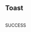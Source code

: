 
## Toast

<br>
<su-button class="button button-blue" @click.native="btnClick">SUCCESS</su-button>

<script>
import Vue from 'vue'
export default {
	methods: {
		btnClick: function () {
			this.$toast.success({
				message: "I am a toast with success message",
				orientation: this.$toast.TOP_RIGHT
			})
		}
	}
}
</script>
